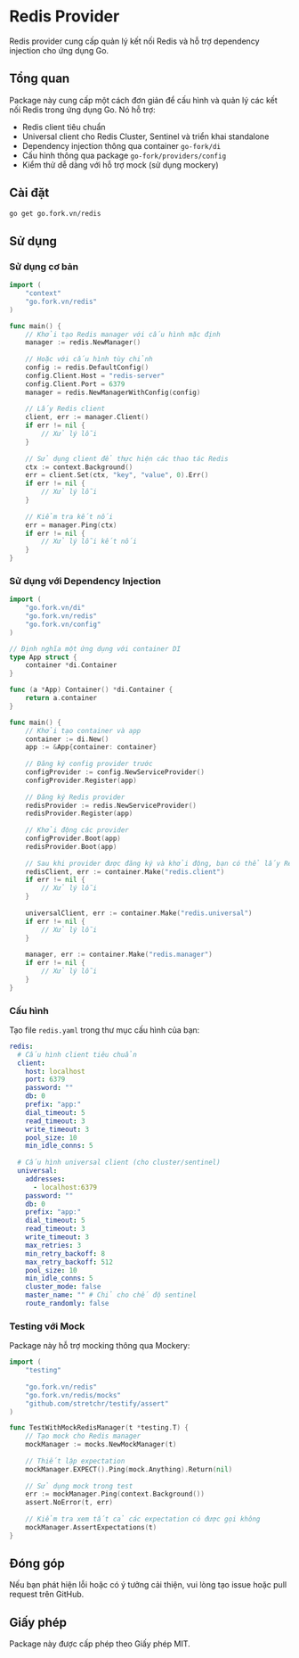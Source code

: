 # Redis Provider

Redis provider cung cấp quản lý kết nối Redis và hỗ trợ dependency injection cho ứng dụng Go.

## Tổng quan

Package này cung cấp một cách đơn giản để cấu hình và quản lý các kết nối Redis trong ứng dụng Go. Nó hỗ trợ:

- Redis client tiêu chuẩn
- Universal client cho Redis Cluster, Sentinel và triển khai standalone
- Dependency injection thông qua container `go-fork/di`
- Cấu hình thông qua package `go-fork/providers/config`
- Kiểm thử dễ dàng với hỗ trợ mock (sử dụng mockery)

## Cài đặt

```bash
go get go.fork.vn/redis
```

## Sử dụng

### Sử dụng cơ bản

```go
import (
    "context"
    "go.fork.vn/redis"
)

func main() {
    // Khởi tạo Redis manager với cấu hình mặc định
    manager := redis.NewManager()
    
    // Hoặc với cấu hình tùy chỉnh
    config := redis.DefaultConfig()
    config.Client.Host = "redis-server"
    config.Client.Port = 6379
    manager = redis.NewManagerWithConfig(config)
    
    // Lấy Redis client
    client, err := manager.Client()
    if err != nil {
        // Xử lý lỗi
    }
    
    // Sử dụng client để thực hiện các thao tác Redis
    ctx := context.Background()
    err = client.Set(ctx, "key", "value", 0).Err()
    if err != nil {
        // Xử lý lỗi
    }
    
    // Kiểm tra kết nối
    err = manager.Ping(ctx)
    if err != nil {
        // Xử lý lỗi kết nối
    }
}
```

### Sử dụng với Dependency Injection

```go
import (
    "go.fork.vn/di"
    "go.fork.vn/redis"
    "go.fork.vn/config"
)

// Định nghĩa một ứng dụng với container DI
type App struct {
    container *di.Container
}

func (a *App) Container() *di.Container {
    return a.container
}

func main() {
    // Khởi tạo container và app
    container := di.New()
    app := &App{container: container}
    
    // Đăng ký config provider trước
    configProvider := config.NewServiceProvider()
    configProvider.Register(app)
    
    // Đăng ký Redis provider
    redisProvider := redis.NewServiceProvider()
    redisProvider.Register(app)
    
    // Khởi động các provider
    configProvider.Boot(app)
    redisProvider.Boot(app)
    
    // Sau khi provider được đăng ký và khởi động, bạn có thể lấy Redis client:
    redisClient, err := container.Make("redis.client")
    if err != nil {
        // Xử lý lỗi
    }
    
    universalClient, err := container.Make("redis.universal")
    if err != nil {
        // Xử lý lỗi
    }
    
    manager, err := container.Make("redis.manager")
    if err != nil {
        // Xử lý lỗi
    }
}
```

### Cấu hình

Tạo file `redis.yaml` trong thư mục cấu hình của bạn:

```yaml
redis:
  # Cấu hình client tiêu chuẩn
  client:
    host: localhost
    port: 6379
    password: ""
    db: 0
    prefix: "app:"
    dial_timeout: 5
    read_timeout: 3
    write_timeout: 3
    pool_size: 10
    min_idle_conns: 5
  
  # Cấu hình universal client (cho cluster/sentinel)
  universal:
    addresses:
      - localhost:6379
    password: ""
    db: 0
    prefix: "app:"
    dial_timeout: 5
    read_timeout: 3
    write_timeout: 3
    max_retries: 3
    min_retry_backoff: 8
    max_retry_backoff: 512
    pool_size: 10
    min_idle_conns: 5
    cluster_mode: false
    master_name: "" # Chỉ cho chế độ sentinel
    route_randomly: false
```

### Testing với Mock

Package này hỗ trợ mocking thông qua Mockery:

```go
import (
    "testing"
    
    "go.fork.vn/redis"
    "go.fork.vn/redis/mocks"
    "github.com/stretchr/testify/assert"
)

func TestWithMockRedisManager(t *testing.T) {
    // Tạo mock cho Redis manager
    mockManager := mocks.NewMockManager(t)
    
    // Thiết lập expectation
    mockManager.EXPECT().Ping(mock.Anything).Return(nil)
    
    // Sử dụng mock trong test
    err := mockManager.Ping(context.Background())
    assert.NoError(t, err)
    
    // Kiểm tra xem tất cả các expectation có được gọi không
    mockManager.AssertExpectations(t)
}
```

## Đóng góp

Nếu bạn phát hiện lỗi hoặc có ý tưởng cải thiện, vui lòng tạo issue hoặc pull request trên GitHub.

## Giấy phép

Package này được cấp phép theo Giấy phép MIT.
